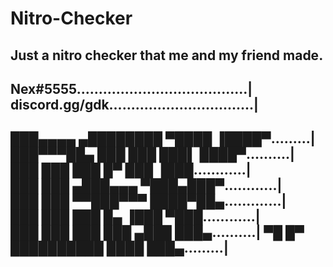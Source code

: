 # Nitro-Checker
Just a nitro checker that me and my friend made. 
------------------------------------------------
Nex#5555.......................................|
discord.gg/gdk.................................|
------------------------------------------------
███▄▄▄▄      ▄████████ ▀████    ▐████▀.........| 
███▀▀▀██▄   ███    ███   ███▌   ████▀..........|
███   ███   ███    █▀     ███  ▐███............|   
███   ███  ▄███▄▄▄        ▀███▄███▀............|   
███   ███ ▀▀███▀▀▀        ████▀██▄.............|    
███   ███   ███    █▄    ▐███  ▀███............|   
███   ███   ███    ███  ▄███     ███▄..........| 
 ▀█   █▀    ██████████ ████       ███▄.........|
------------------------------------------------
